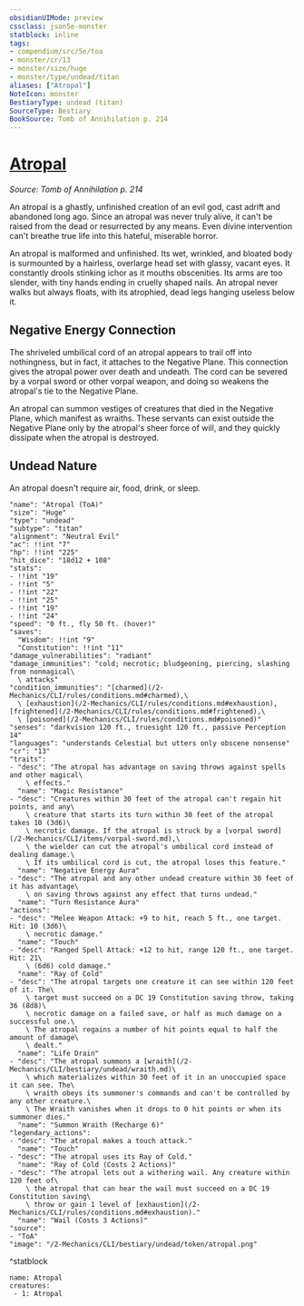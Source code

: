 ```yaml
---
obsidianUIMode: preview
cssclass: json5e-monster
statblock: inline
tags:
- compendium/src/5e/toa
- monster/cr/13
- monster/size/huge
- monster/type/undead/titan
aliases: ["Atropal"]
NoteIcon: monster
BestiaryType: undead (titan)
SourceType: Bestiary
BookSource: Tomb of Annihilation p. 214
---
```

# [Atropal](2-Mechanics/CLI/bestiary/undead/atropal-toa.md)
*Source: Tomb of Annihilation p. 214*  

An atropal is a ghastly, unfinished creation of an evil god, cast adrift and abandoned long ago. Since an atropal was never truly alive, it can't be raised from the dead or resurrected by any means. Even divine intervention can't breathe true life into this hateful, miserable horror.

An atropal is malformed and unfinished. Its wet, wrinkled, and bloated body is surmounted by a hairless, overlarge head set with glassy, vacant eyes. It constantly drools stinking ichor as it mouths obscenities. Its arms are too slender, with tiny hands ending in cruelly shaped nails. An atropal never walks but always floats, with its atrophied, dead legs hanging useless below it.

## Negative Energy Connection

The shriveled umbilical cord of an atropal appears to trail off into nothingness, but in fact, it attaches to the Negative Plane. This connection gives the atropal power over death and undeath. The cord can be severed by a vorpal sword or other vorpal weapon, and doing so weakens the atropal's tie to the Negative Plane.

An atropal can summon vestiges of creatures that died in the Negative Plane, which manifest as wraiths. These servants can exist outside the Negative Plane only by the atropal's sheer force of will, and they quickly dissipate when the atropal is destroyed.

## Undead Nature

An atropal doesn't require air, food, drink, or sleep.

```statblock
"name": "Atropal (ToA)"
"size": "Huge"
"type": "undead"
"subtype": "titan"
"alignment": "Neutral Evil"
"ac": !!int "7"
"hp": !!int "225"
"hit_dice": "18d12 + 108"
"stats":
- !!int "19"
- !!int "5"
- !!int "22"
- !!int "25"
- !!int "19"
- !!int "24"
"speed": "0 ft., fly 50 ft. (hover)"
"saves":
  "Wisdom": !!int "9"
  "Constitution": !!int "11"
"damage_vulnerabilities": "radiant"
"damage_immunities": "cold; necrotic; bludgeoning, piercing, slashing from nonmagical\
  \ attacks"
"condition_immunities": "[charmed](/2-Mechanics/CLI/rules/conditions.md#charmed),\
  \ [exhaustion](/2-Mechanics/CLI/rules/conditions.md#exhaustion), [frightened](/2-Mechanics/CLI/rules/conditions.md#frightened),\
  \ [poisoned](/2-Mechanics/CLI/rules/conditions.md#poisoned)"
"senses": "darkvision 120 ft., truesight 120 ft., passive Perception 14"
"languages": "understands Celestial but utters only obscene nonsense"
"cr": "13"
"traits":
- "desc": "The atropal has advantage on saving throws against spells and other magical\
    \ effects."
  "name": "Magic Resistance"
- "desc": "Creatures within 30 feet of the atropal can't regain hit points, and any\
    \ creature that starts its turn within 30 feet of the atropal takes 10 (3d6)\
    \ necrotic damage. If the atropal is struck by a [vorpal sword](/2-Mechanics/CLI/items/vorpal-sword.md),\
    \ the wielder can cut the atropal's umbilical cord instead of dealing damage.\
    \ If its umbilical cord is cut, the atropal loses this feature."
  "name": "Negative Energy Aura"
- "desc": "The atropal and any other undead creature within 30 feet of it has advantage\
    \ on saving throws against any effect that turns undead."
  "name": "Turn Resistance Aura"
"actions":
- "desc": "Melee Weapon Attack: +9 to hit, reach 5 ft., one target. Hit: 10 (3d6)\
    \ necrotic damage."
  "name": "Touch"
- "desc": "Ranged Spell Attack: +12 to hit, range 120 ft., one target. Hit: 21\
    \ (6d6) cold damage."
  "name": "Ray of Cold"
- "desc": "The atropal targets one creature it can see within 120 feet of it. The\
    \ target must succeed on a DC 19 Constitution saving throw, taking 36 (8d8)\
    \ necrotic damage on a failed save, or half as much damage on a successful one.\
    \ The atropal regains a number of hit points equal to half the amount of damage\
    \ dealt."
  "name": "Life Drain"
- "desc": "The atropal summons a [wraith](/2-Mechanics/CLI/bestiary/undead/wraith.md)\
    \ which materializes within 30 feet of it in an unoccupied space it can see. The\
    \ wraith obeys its summoner's commands and can't be controlled by any other creature.\
    \ The Wraith vanishes when it drops to 0 hit points or when its summoner dies."
  "name": "Summon Wraith (Recharge 6)"
"legendary_actions":
- "desc": "The atropal makes a touch attack."
  "name": "Touch"
- "desc": "The atropal uses its Ray of Cold."
  "name": "Ray of Cold (Costs 2 Actions)"
- "desc": "The atropal lets out a withering wail. Any creature within 120 feet of\
    \ the atropal that can hear the wail must succeed on a DC 19 Constitution saving\
    \ throw or gain 1 level of [exhaustion](/2-Mechanics/CLI/rules/conditions.md#exhaustion)."
  "name": "Wail (Costs 3 Actions)"
"source":
- "ToA"
"image": "/2-Mechanics/CLI/bestiary/undead/token/atropal.png"
```
^statblock

```encounter-table
name: Atropal
creatures:
 - 1: Atropal
```